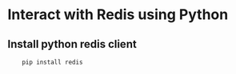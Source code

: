 # Interact with Redis using Python

## Install python redis client
```bash
    pip install redis
```